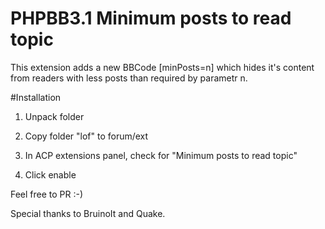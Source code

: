 # PHPBB3.1 Minimum posts to read topic

This extension adds a new BBCode [minPosts=n] which hides it's content from readers with less posts than required by parametr n.

#Installation
1) Unpack folder 

2) Copy folder "lof" to forum/ext

3) In ACP extensions panel, check for "Minimum posts to read topic"

4) Click enable

Feel free to PR :-) 

Special thanks to BruinoIt and Quake. 
